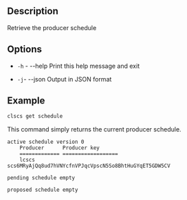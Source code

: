 ## Description

Retrieve the producer schedule


## Options
- `-h` - --help                   Print this help message and exit

- `-j`- --json                   Output in JSON format


## Example

```sh
clscs get schedule
```

This command simply returns the current producer schedule. 

```console
active schedule version 0
    Producer      Producer key
    ============= ==================
    lcscs         scs6MRyAjQq8ud7hVNYcfnVPJqcVpscN5So8BhtHuGYqET5GDW5CV

pending schedule empty

proposed schedule empty
```
